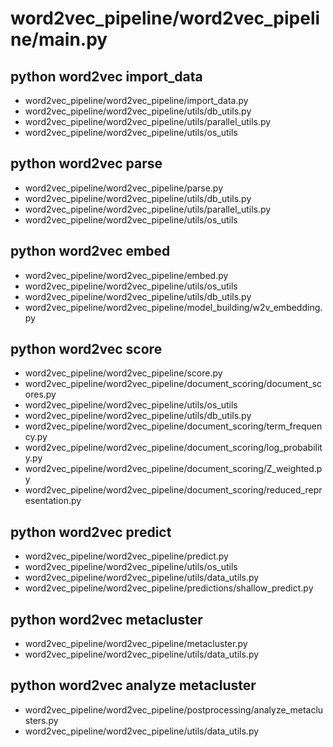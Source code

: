# word2vec_pipeline/word2vec_pipeline/__main__.py

## python word2vec import_data
+ word2vec_pipeline/word2vec_pipeline/import_data.py
+ word2vec_pipeline/word2vec_pipeline/utils/db_utils.py
+ word2vec_pipeline/word2vec_pipeline/utils/parallel_utils.py
+ word2vec_pipeline/word2vec_pipeline/utils/os_utils

## python word2vec parse
+ word2vec_pipeline/word2vec_pipeline/parse.py
+ word2vec_pipeline/word2vec_pipeline/utils/db_utils.py
+ word2vec_pipeline/word2vec_pipeline/utils/parallel_utils.py
+ word2vec_pipeline/word2vec_pipeline/utils/os_utils

## python word2vec embed
+ word2vec_pipeline/word2vec_pipeline/embed.py
+ word2vec_pipeline/word2vec_pipeline/utils/os_utils
+ word2vec_pipeline/word2vec_pipeline/utils/db_utils.py
+ word2vec_pipeline/word2vec_pipeline/model_building/w2v_embedding.py

## python word2vec score
+ word2vec_pipeline/word2vec_pipeline/score.py
+ word2vec_pipeline/word2vec_pipeline/document_scoring/document_scores.py
+ word2vec_pipeline/word2vec_pipeline/utils/os_utils
+ word2vec_pipeline/word2vec_pipeline/utils/db_utils.py
+ word2vec_pipeline/word2vec_pipeline/document_scoring/term_frequency.py
+ word2vec_pipeline/word2vec_pipeline/document_scoring/log_probability.py
+ word2vec_pipeline/word2vec_pipeline/document_scoring/Z_weighted.py
+ word2vec_pipeline/word2vec_pipeline/document_scoring/reduced_representation.py

## python word2vec predict
+ word2vec_pipeline/word2vec_pipeline/predict.py
+ word2vec_pipeline/word2vec_pipeline/utils/os_utils
+ word2vec_pipeline/word2vec_pipeline/utils/data_utils.py
+ word2vec_pipeline/word2vec_pipeline/predictions/shallow_predict.py

## python word2vec metacluster
+ word2vec_pipeline/word2vec_pipeline/metacluster.py
+ word2vec_pipeline/word2vec_pipeline/utils/data_utils.py

## python word2vec analyze metacluster
+ word2vec_pipeline/word2vec_pipeline/postprocessing/analyze_metaclusters.py
+ word2vec_pipeline/word2vec_pipeline/utils/data_utils.py